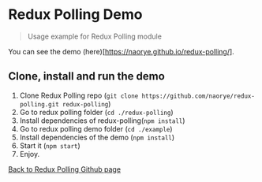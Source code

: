 # Redux Polling Demo
> Usage example for Redux Polling module

You can see the demo (here)[https://naorye.github.io/redux-polling/].

## Clone, install and run the demo

1. Clone Redux Polling repo (`git clone https://github.com/naorye/redux-polling.git redux-polling`)
2. Go to redux polling folder (`cd ./redux-polling`)
3. Install dependencies of redux-polling(`npm install`)
2. Go to redux polling demo folder (`cd ./example`)
3. Install dependencies of the demo (`npm install`)
3. Start it (`npm start`)
4. Enjoy.

[Back to Redux Polling Github page](https://github.com/naorye/redux-polling)